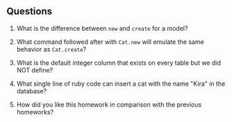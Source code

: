 ## Questions

1. What is the difference between `new` and `create` for a model?

2. What command followed after with `Cat.new` will emulate the same behavior as `Cat.create`?

3. What is the default integer column that exists on every table but we did NOT define?

4. What single line of ruby code can insert a cat with the name "Kira" in the database?

5. How did you like this homework in comparison with the previous homeworks?